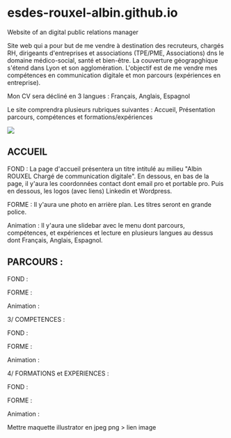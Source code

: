 # esdes-rouxel-albin.github.io
Website of an digital public relations manager 

Site web qui a pour but de me vendre à destination des recruteurs, chargés RH, dirigeants d'entreprises et associations (TPE/PME, Associations)
dns le domaine médico-social, santé et bien-être. 
La couverture géograpghique s'étend dans Lyon et son agglomération. 
L'objectif est de me vendre mes compétences en communication digitale et mon parcours (expériences en entreprise). 

Mon CV sera décliné en 3 langues : Français, Anglais, Espagnol 

Le site comprendra plusieurs rubriques suivantes : Accueil, Présentation parcours, compétences et formations/expériences 

![](lien/de/image)

## ACCUEIL 

FOND : La page d'accueil présentera un titre intitulé au milieu "Albin ROUXEL Chargé de communication digitale". En dessous, en bas de la page, il y'aura 
les coordonnées contact dont email pro et portable pro. Puis en dessous, les logos (avec liens) Linkedin et Wordpress. 


FORME : Il y'aura une photo en arrière plan. Les titres seront en grande police. 


Animation : Il y'aura une slidebar avec le menu dont parcours, compétences, et expériences et lecture en plusieurs langues au dessus dont Français, 
Anglais, Espagnol. 



## PARCOURS : 


FOND : 


FORME : 


Animation : 



3/ COMPETENCES : 


FOND : 


FORME : 


Animation : 


4/ FORMATIONS et EXPERIENCES : 

FOND : 


FORME : 


Animation : 


Mettre maquette illustrator en jpeg png > lien image 
